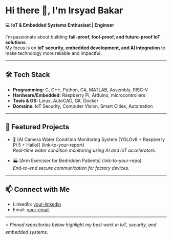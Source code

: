 # Hi there 👋, I'm Irsyad Bakar

💻 **IoT & Embedded Systems Enthusiast | Engineer**

I'm passionate about building **fail-proof, fool-proof, and future-proof IoT solutions**.  
My focus is on **IoT security, embedded development, and AI integration** to make technology more reliable and impactful.  

---

## 🛠️ Tech Stack
- **Programming:** C, C++, Python, C#, MATLAB, Assembly, RISC-V
- **Hardware/Embedded:** Raspberry Pi, Arduino, microcontrollers
- **Tools & OS:** Linux, AutoCAD, Git, Docker
- **Domains:** IoT Security, Computer Vision, Smart Cities, Automation

---

## 📌 Featured Projects
- 🚰 [AI Camera Water Condition Monitoring System  (YOLOv8 + Raspberry Pi 5    + Hailo)] (link-to-your-report)  
  *Real-time water condition monitoring using AI and IoT accelerators.*

- 🏭 [Arm Exerciser for Bedridden Patients] (link-to-your-repo)  
  *End-to-end secure communication for factory devices.*



---

## 📫 Connect with Me
- LinkedIn: [your-linkedin]((https://www.linkedin.com/in/amir-irsyad-abu-bakar-472a6228a/))
- Email: [your-email](amirirsyadabubakar@gmail.com)

---

⭐ *Pinned repositories below highlight my best work in IoT, security, and embedded systems.*
